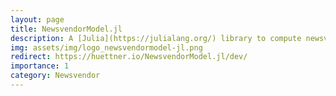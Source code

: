 ```yaml
---
layout: page
title: NewsvendorModel.jl
description: A [Julia](https://julialang.org/) library to compute newsvendor quantities and metrics
img: assets/img/logo_newsvendormodel-jl.png
redirect: https://huettner.io/NewsvendorModel.jl/dev/
importance: 1
category: Newsvendor
---
```

